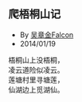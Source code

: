 
## 爬梧桐山记

* By [吴章金Falcon](http://weibo.com/wuzhangjin)
* 2014/01/19

梧桐山上没梧桐，<br>
凌云道险似凌云。<br>
莲塘村里寻塘莲，<br>
仙湖边上觅湖仙。

